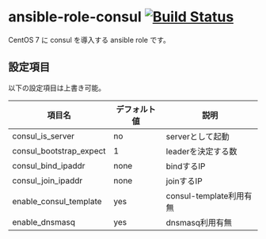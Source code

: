 # ansible-role-consul [![Build Status](https://travis-ci.org/izumimatsuo/ansible-role-consul.svg?branch=master)](https://travis-ci.org/izumimatsuo/ansible-role-consul)

CentOS 7 に consul を導入する ansible role です。

## 設定項目

以下の設定項目は上書き可能。

| 項目名             | デフォルト値| 説明               |
| ------------------ | ----------- | ------------------ |
| consul_is_server   | no          | serverとして起動   |
| consul_bootstrap_expect | 1      | leaderを決定する数 |
| consul_bind_ipaddr | none        | bindするIP         |
| consul_join_ipaddr | none        | joinするIP         |
| enable_consul_template | yes     | consul-template利用有無 |
| enable_dnsmasq     | yes         | dnsmasq利用有無    |
